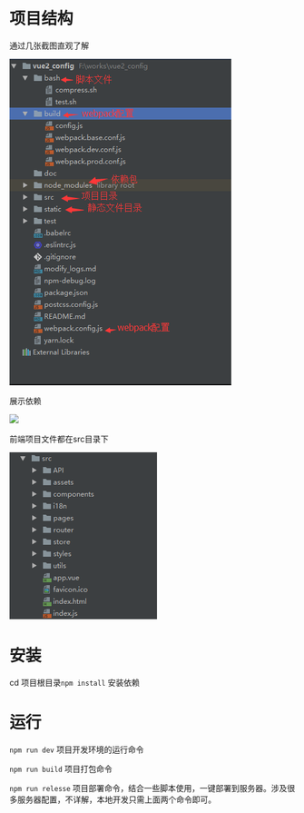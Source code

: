 # 项目结构

通过几张截图直观了解

![](/assets/$TX%295@BH]YA%2932$Y49O$_{Y.png)

展示依赖

![](/assets/AGQNQWR7BK51LG10%28V40I.png)

前端项目文件都在src目录下

![](/assets/6OX{J6409B{IHCR3G}PU%JH.png)

# 安装

cd 项目根目录`npm install` 安装依赖

# 运行

`npm run dev`    项目开发环境的运行命令

`npm run build` 项目打包命令

`npm run relesse` 项目部署命令，结合一些脚本使用，一键部署到服务器。涉及很多服务器配置，不详解，本地开发只需上面两个命令即可。

